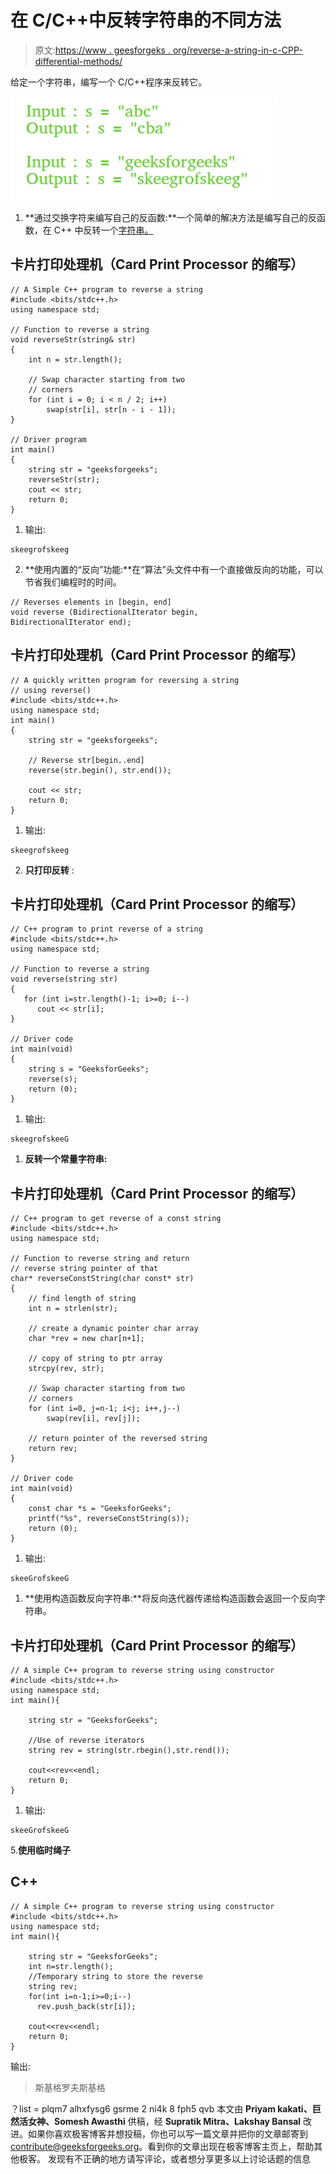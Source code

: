 # 在 C/C++中反转字符串的不同方法

> 原文:[https://www . geesforgeks . org/reverse-a-string-in-c-CPP-differential-methods/](https://www.geeksforgeeks.org/reverse-a-string-in-c-cpp-different-methods/)

给定一个字符串，编写一个 C/C++程序来反转它。

![string-reverse](img/cae5a93160f0bfede3e4c4695e484c6f.png)

1.  **通过交换字符来编写自己的反函数:**一个简单的解决方法是编写自己的反函数，在 C++ 中反转一个[字符串。](https://www.geeksforgeeks.org/c-string-class-and-its-applications/) 

## 卡片打印处理机（Card Print Processor 的缩写）

```
// A Simple C++ program to reverse a string
#include <bits/stdc++.h>
using namespace std;

// Function to reverse a string
void reverseStr(string& str)
{
    int n = str.length();

    // Swap character starting from two
    // corners
    for (int i = 0; i < n / 2; i++)
        swap(str[i], str[n - i - 1]);
}

// Driver program
int main()
{
    string str = "geeksforgeeks";
    reverseStr(str);
    cout << str;
    return 0;
}
```

1.  输出:

```
skeegrofskeeg
```

2.  **使用内置的“反向”功能:**在“算法”头文件中有一个直接做反向的功能，可以节省我们编程时的时间。

```
// Reverses elements in [begin, end]
void reverse (BidirectionalIterator begin, 
BidirectionalIterator end);
```

## 卡片打印处理机（Card Print Processor 的缩写）

```
// A quickly written program for reversing a string
// using reverse()
#include <bits/stdc++.h>
using namespace std;
int main()
{
    string str = "geeksforgeeks";

    // Reverse str[begin..end]
    reverse(str.begin(), str.end());

    cout << str;
    return 0;
}
```

1.  输出:

```
skeegrofskeeg
```

2.  **只打印反转** :

## 卡片打印处理机（Card Print Processor 的缩写）

```
// C++ program to print reverse of a string
#include <bits/stdc++.h>
using namespace std;

// Function to reverse a string
void reverse(string str)
{
   for (int i=str.length()-1; i>=0; i--)
      cout << str[i];
}

// Driver code
int main(void)
{
    string s = "GeeksforGeeks";
    reverse(s);
    return (0);
}
```

1.  输出:

```
skeegrofskeeG
```

1.  **反转一个常量字符串:**

## 卡片打印处理机（Card Print Processor 的缩写）

```
// C++ program to get reverse of a const string
#include <bits/stdc++.h>
using namespace std;

// Function to reverse string and return
// reverse string pointer of that
char* reverseConstString(char const* str)
{
    // find length of string
    int n = strlen(str);

    // create a dynamic pointer char array
    char *rev = new char[n+1];

    // copy of string to ptr array
    strcpy(rev, str);

    // Swap character starting from two
    // corners
    for (int i=0, j=n-1; i<j; i++,j--)
        swap(rev[i], rev[j]);      

    // return pointer of the reversed string
    return rev;
}

// Driver code
int main(void)
{
    const char *s = "GeeksforGeeks";
    printf("%s", reverseConstString(s));
    return (0);
}
```

1.  输出:

```
skeeGrofskeeG
```

1.  **使用构造函数反向字符串:**将反向迭代器传递给构造函数会返回一个反向字符串。

## 卡片打印处理机（Card Print Processor 的缩写）

```
// A simple C++ program to reverse string using constructor
#include <bits/stdc++.h>
using namespace std;
int main(){

    string str = "GeeksforGeeks";

    //Use of reverse iterators
    string rev = string(str.rbegin(),str.rend());

    cout<<rev<<endl;
    return 0;
}
```

1.  输出:

```
skeeGrofskeeG
```

5.**使用临时绳子**

## C++

```
// A simple C++ program to reverse string using constructor
#include <bits/stdc++.h>
using namespace std;
int main(){

    string str = "GeeksforGeeks";
    int n=str.length();
    //Temporary string to store the reverse
    string rev;
    for(int i=n-1;i>=0;i--)
      rev.push_back(str[i]);

    cout<<rev<<endl;
    return 0;
}
```

输出:

> 斯基格罗夫斯基格

？list = plqm7 alhxfysg6 gsrme 2 ni4k 8 fph5 qvb
本文由 **Priyam kakati、巨然活女神、Somesh Awasthi** 供稿，经 **Supratik Mitra、Lakshay Bansal** 改进。如果你喜欢极客博客并想投稿，你也可以写一篇文章并把你的文章邮寄到 contribute@geeksforgeeks.org。看到你的文章出现在极客博客主页上，帮助其他极客。
发现有不正确的地方请写评论，或者想分享更多以上讨论话题的信息